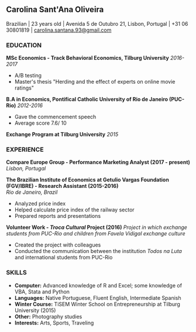## Carolina Sant'Ana Oliveira   
Brazilian | 23 years old |
Avenida 5 de Outubro 21, Lisbon, Portugal | +31 06 30801819 | carolina.santana.93@gmail.com

### EDUCATION
**MSc Economics - Track Behavioral Economics, Tilburg University** *2016-2017*
  
  - A/B testing
  - Master's thesis "Herding and the effect of experts on online movie ratings"
  
**B.A in Economics, Pontifical Catholic University of Rio de Janeiro (PUC-Rio)** *2012-2016*

  - Gave the commencement speech
  - Average score 7.6/ 10
  
**Exchange Program at Tilburg University** *2015*

### EXPERIENCE
**Compare Europe Group - Performance Marketing Analyst (2017 - present)**
*Lisbon, Portugal*

**The Brazilian Institute of Economics at Getulio Vargas Foundation (FGV/IBRE) - Research Assistant (2015-2016)**            
*Rio de Janeiro, Brazil*         
- Analyzed price index
- Helped calculate price index of the railway sector
- Prepared reports and presentations

**Volunteer Work - *Troca Cultural* Project (2016)**
*Project in which exchange students from PUC-Rio and children from Favela Vidigal exchange culture*
- Created the project with colleagues
- Conducted the communication between the institution *Todos na Luta* and international students from PUC-Rio

### SKILLS
- **Computer:** Advanced knowledge of R and Excel; some knowledge of VBA, Stata and Python
- **Languages:** Native Portuguese, Fluent English, Intermediate Spanish
- **Winter Course:** TiSEM Winter School on Entrepreneurship at Tilburg University (2015)
- **Other:** Photography studies
- **Interests:** Arts, Sports, Traveling
